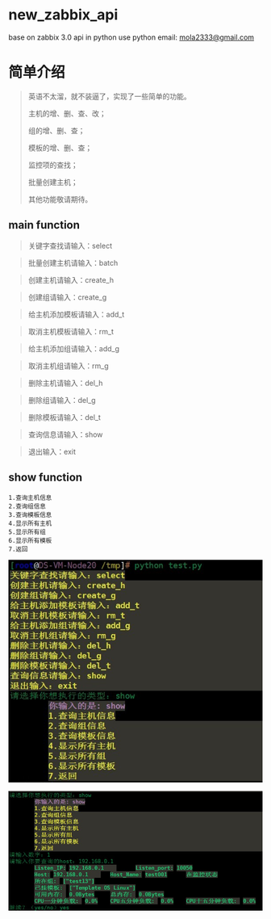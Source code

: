# new_zabbix_api
base on zabbix 3.0 api in python
use python
email: mola2333@gmail.com
# 简单介绍
> 英语不太溜，就不装逼了，实现了一些简单的功能。
>
> 主机的增、删、查、改；
>
> 组的增、删、查；
>
> 模板的增、删、查；
>
> 监控项的查找；
>
> 批量创建主机；
>
> 其他功能敬请期待。

## main function

 > 关键字查找请输入：select

> 批量创建主机请输入：batch

 > 创建主机请输入：create_h

 > 创建组请输入：create_g

 > 给主机添加模板请输入：add_t

 > 取消主机模板请输入：rm_t

 > 给主机添加组请输入：add_g

 > 取消主机组请输入：rm_g

 > 删除主机请输入：del_h

 > 删除组请输入：del_g

 > 删除模板请输入：del_t

 > 查询信息请输入：show

 > 退出输入：exit

## show function
	1.查询主机信息
 	2.查询组信息
 	3.查询模板信息
 	4.显示所有主机
 	5.显示所有组
 	6.显示所有模板
 	7.返回



 ![images](https://github.com/wuhfen/new_zabbix_api/raw/master/images/images.jpg)



 ![showhost](https://github.com/wuhfen/new_zabbix_api/raw/master/images/showhost.jpg)